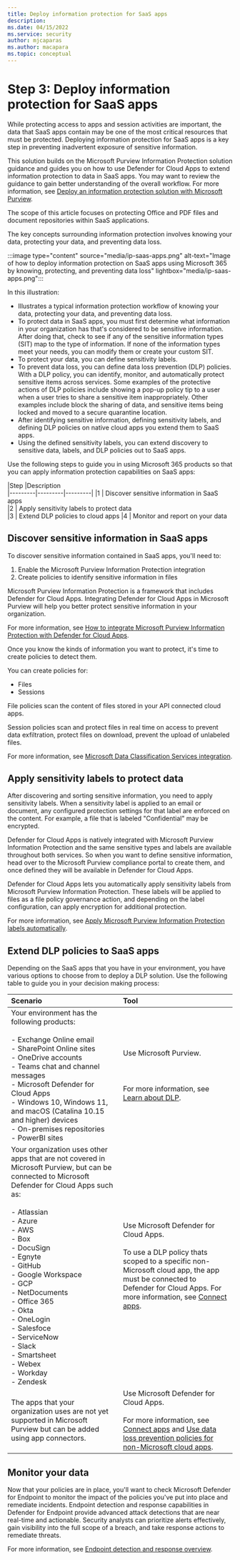 ```yaml
---
title: Deploy information protection for SaaS apps
description: 
ms.date: 04/15/2022
ms.service: security
author: mjcaparas
ms.author: macapara
ms.topic: conceptual
---
```


# Step 3: Deploy information protection for SaaS apps 
 

While protecting access to apps and session activities are important, the data that SaaS apps contain may be one of the most critical resources that must be protected. Deploying information protection for SaaS apps is a key step in preventing inadvertent exposure of sensitive information.

This solution builds on the Microsoft Purview Information Protection solution guidance and guides you on how to use Defender for Cloud Apps to extend information protection to data in SaaS apps. You may want to review the guidance to gain better understanding of the overall workflow. For more information, see [Deploy an information protection solution with Microsoft Purview](/microsoft-365/compliance/information-protection-solution). 

The scope of this article focuses on protecting Office and PDF files and document repositories within SaaS applications. 

The key concepts surrounding information protection involves knowing your data, protecting your data, and preventing data loss. 

:::image type="content" source="media/ip-saas-apps.png" alt-text="Image of how to deploy information protection on SaaS apps using Microsoft 365 by knowing, protecting, and preventing data loss" lightbox="media/ip-saas-apps.png":::

In this illustration:

- Illustrates a typical information protection workflow of knowing your data, protecting your data, and preventing data loss.
- To protect data in SaaS apps, you must first determine what information in your organization has that's considered to be sensitive information. After doing that, check to see if any of the sensitive information types (SIT) map to the type of information. If none of the information types meet your needs, you can modify them or create your custom SIT. 
- To protect your data, you can define sensitivity labels.
- To prevent data loss, you can define data loss prevention (DLP) policies. With a DLP policy, you can identify, monitor, and automatically protect sensitive items across services. Some examples of the protective actions of DLP policies include showing a pop-up policy tip to a user when a user tries to share a sensitive item inappropriately. Other examples include block the sharing of data, and  sensitive items being locked and moved to a secure quarantine location. 
- After identifying sensitive information, defining sensitivity labels, and defining DLP policies on native cloud apps you extend them to SaaS apps.
- Using the defined sensitivity labels, you can extend discovery to sensitive data, labels, and DLP policies out to SaaS apps.


Use the following steps to guide you in using Microsoft 365 products so that you can apply information protection capabilities on SaaS apps:


|Step  |Description  
|---------|---------|---------|
|1     |  Discover sensitive information in SaaS apps       
|2     |  Apply sensitivity labels to protect data  
|3    |  Extend DLP policies to cloud apps 
|4    |  Monitor and report on your data 





## Discover sensitive information in SaaS apps

To discover sensitive information contained in SaaS apps, you'll need to:

1.	Enable the Microsoft Purview Information Protection integration 
2.	Create policies to identify sensitive information in files 


Microsoft Purview Information Protection is a framework that includes Defender for Cloud Apps. Integrating Defender for Cloud Apps in Microsoft Purview will help you better protect sensitive information in your organization. 


For more information, see [How to integrate Microsoft Purview Information Protection with Defender for Cloud Apps](/defender-cloud-apps/azip-integration#how-to-integrate-microsoft-purview-information-protection-with-defender-for-cloud-apps).


Once you know the kinds of information you want to protect, it's time to create policies to detect them. 

You can create policies for:
- Files
- Sessions


File policies scan the content of files stored in your API connected cloud apps. 

Session policies scan and protect files in real time on access to prevent data exfiltration, protect files on download, prevent the upload of unlabeled files.


For more information, see [Microsoft Data Classification Services integration](/defender-cloud-apps/dcs-inspection).


## Apply sensitivity labels to protect data
After discovering and sorting sensitive information, you need to apply sensitivity labels. When a sensitivity label is applied to an email or document, any configured protection settings for that label are enforced on the content. For example, a file that is labeled "Confidential" may be encrypted.

Defender for Cloud Apps is natively integrated with Microsoft Purview Information Protection and the same sensitive types and labels are available throughout both services. So when you want to define sensitive information, head over to the Microsoft Purview compliance portal to create them, and once defined they will be available in Defender for Cloud Apps.


Defender for Cloud Apps lets you automatically apply sensitivity labels from Microsoft Purview Information Protection. These labels will be applied to files as a file policy governance action, and depending on the label configuration, can apply encryption for additional protection.

For more information, see [Apply Microsoft Purview Information Protection labels automatically](/defender-cloud-apps/use-case-information-protection).


## Extend DLP policies to SaaS apps

Depending on the SaaS apps that you have in your environment, you have various options to choose from to deploy a DLP solution. Use the following table to guide you in your decision making process:


Scenario | Tool 
:---|:---
Your environment has the following products:<br> <br> - Exchange Online email <br> - SharePoint Online sites <br>- OneDrive accounts <br>- Teams chat and channel messages <br>  - Microsoft Defender for Cloud Apps<br>  - Windows 10, Windows 11, and macOS (Catalina 10.15 and higher) devices <br> - On-premises repositories<br>- PowerBI sites | Use Microsoft Purview.  <br><br> <br><br> For more information, see [Learn about DLP](/microsoft-365/compliance/dlp-learn-about-dlp). |
Your organization uses other apps that are not covered in Microsoft Purview, but can be connected to Microsoft Defender for Cloud Apps such as:<br><br> - Atlassian <br> - Azure  <br> - AWS <br> - Box  <br> - DocuSign <br>- Egnyte  <br> - GitHub  <br> - Google Workspace  <br> - GCP  <br> - NetDocuments  <br> - Office 365  <br> - Okta  <br> - OneLogin  <br> - Salesfoce  <br> - ServiceNow  <br> - Slack  <br> - Smartsheet  <br> - Webex  <br> - Workday  <br> - Zendesk| Use Microsoft Defender for Cloud Apps. <br><br> To use a DLP policy thats scoped to a specific non-Microsoft cloud app, the app must be connected to Defender for Cloud Apps. For more information, see [Connect apps](/defender-cloud-apps/enable-instant-visibility-protection-and-governance-actions-for-your-apps).
The apps that your organization uses are not yet supported in Microsoft Purview but can be added using app connectors. | Use Microsoft Defender for Cloud Apps. <br><br> For more information, see [Connect apps](/defender-cloud-apps/enable-instant-visibility-protection-and-governance-actions-for-your-apps) and [Use data loss prevention policies for non-Microsoft cloud apps](/microsoft-365/compliance/dlp-use-policies-non-microsoft-cloud-apps).

 
## Monitor your data

Now that your policies are in place, you'll want to check Microsoft Defender for Endpoint to monitor the impact of the policies you've put into place and remediate incidents. Endpoint detection and response capabilities in Defender for Endpoint provide advanced attack detections that are near real-time and actionable. Security analysts can prioritize alerts effectively, gain visibility into the full scope of a breach, and take response actions to remediate threats.


For more information, see [Endpoint detection and response overview](/microsoft-365/security/defender-endpoint/overview-endpoint-detection-response).



